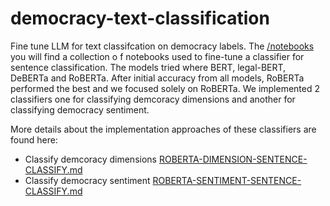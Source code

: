 # democracy-text-classification

Fine tune LLM for text classifcation on democracy labels. The [/notebooks](./notebooks/) you will find a collection o f notebooks used to fine-tune a classifier
for sentence classification. The models tried where BERT, legal-BERT, DeBERTa and RoBERTa. After initial accuracy from all models, RoBERTa performed the best
and we focused solely on RoBERTa. We implemented 2 classifiers one for classifying demcoracy dimensions and another for classifying democracy sentiment.

More details about the implementation approaches of these classifiers are found here:

- Classify demcoracy dimensions [ROBERTA-DIMENSION-SENTENCE-CLASSIFY.md](./ROBERTA-DIMENSION-SENTENCE-CLASSIFY.md)
- Classify democracy sentiment [ROBERTA-SENTIMENT-SENTENCE-CLASSIFY.md](./ROBERTA-SENTIMENT-SENTENCE-CLASSIFY.md)
